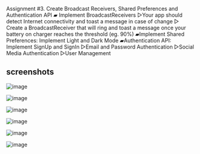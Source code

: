 	
Assignment #3. Create Broadcast Receivers, Shared Preferences and Authentication API
▰ Implement BroadcastReceivers
    ▻Your app should detect Internet connectivity and toast a message in case of change
    ▻ Create a BroadcastReceiver that will ring and toast a message once your battery on charger reaches the threshold (eg. 90%)
▰Implement Shared Preferences: Implement Light and Dark Mode
▰Authentication API: Implement SignUp and SignIn
   ▻Email and Password Authentication
   ▻Social Media Authentication
   ▻User Management

## screenshots
![image](https://github.com/r-e-d-ant/assignment_three_24300/assets/66163130/e94e1401-219f-4f89-b21a-c21a992f37f5)

![image](https://github.com/r-e-d-ant/assignment_three_24300/assets/66163130/b6048795-3f28-4ad7-bf29-bc588adaf31b)

![image](https://github.com/r-e-d-ant/assignment_three_24300/assets/66163130/51047201-bee2-4dbd-9bfc-31895cd8d914)

![image](https://github.com/r-e-d-ant/assignment_three_24300/assets/66163130/5023a2ab-8015-4985-b516-4b5c93a9832a)

![image](https://github.com/r-e-d-ant/assignment_three_24300/assets/66163130/c3828240-5fc1-4e85-9eec-349a74812aa3)

![image](https://github.com/r-e-d-ant/assignment_three_24300/assets/66163130/424f0b66-b978-470c-aa02-c3cef370f628)
